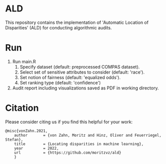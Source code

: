 # ALD
This repository contains the implementation of 'Automatic Location of Disparities' (ALD) for conducting algorithmic audits.

# Run
1. Run main.R
   1. Specify dataset (default: preprocessed COMPAS dataset).
   2. Select set of sensitive attributes to consider (default: 'race').
   3. Set notion of fairness (default: 'equalized odds').
   4. Set ranking type (default: 'confidence')
3. Audit report including visualizations saved as PDF in working directory.

# Citation
Please consider citing us if you find this helpful for your work:
```
@misc{vonZahn.2021,  
    author       = {von Zahn, Moritz and Hinz, Oliver and Feuerriegel, Stefan},  
    title        = {Locating disparities in machine learning},
    year         = 2022,  
    url          = {https://github.com/moritzvz/ald}  
    }
 ```
